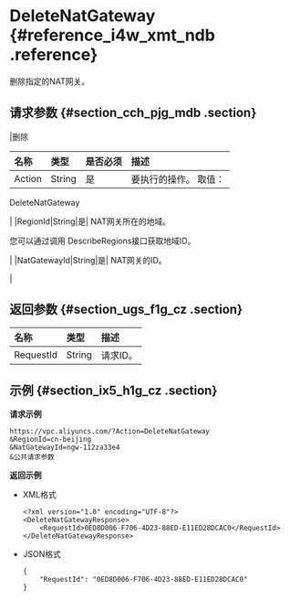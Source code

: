 # DeleteNatGateway {#reference_i4w_xmt_ndb .reference}

删除指定的NAT网关。

## 请求参数 {#section_cch_pjg_mdb .section}

|删除

名称|类型|是否必须|描述|
|:-----|:-|:---|:-|
|Action|String|是| 要执行的操作。 取值：

 DeleteNatGateway

 |
|RegionId|String|是| NAT网关所在的地域。

 您可以通过调用 DescribeRegions接口获取地域ID。

 |
|NatGatewayId|String|是| NAT网关的ID。

 |

## 返回参数 {#section_ugs_f1g_cz .section}

|名称|类型|描述|
|:-|:-|:-|
|RequestId|String|请求ID。|

## 示例 {#section_ix5_h1g_cz .section}

**请求示例**

``` {#createVPCpub}
https://vpc.aliyuncs.com/?Action=DeleteNatGateway
&RegionId=cn-beijing
&NatGatewayId=ngw-112za33e4
&公共请求参数
```

**返回示例**

-   XML格式

    ```
    <?xml version="1.0" encoding="UTF-8"?>
    <DeleteNatGatewayResponse>
        <RequestId>0ED8D006-F706-4D23-88ED-E11ED28DCAC0</RequestId>
    </DeleteNatGatewayResponse>
    ```

-   JSON格式

    ```
    { 
        "RequestId": "0ED8D006-F706-4D23-88ED-E11ED28DCAC0"
    }
    ```


